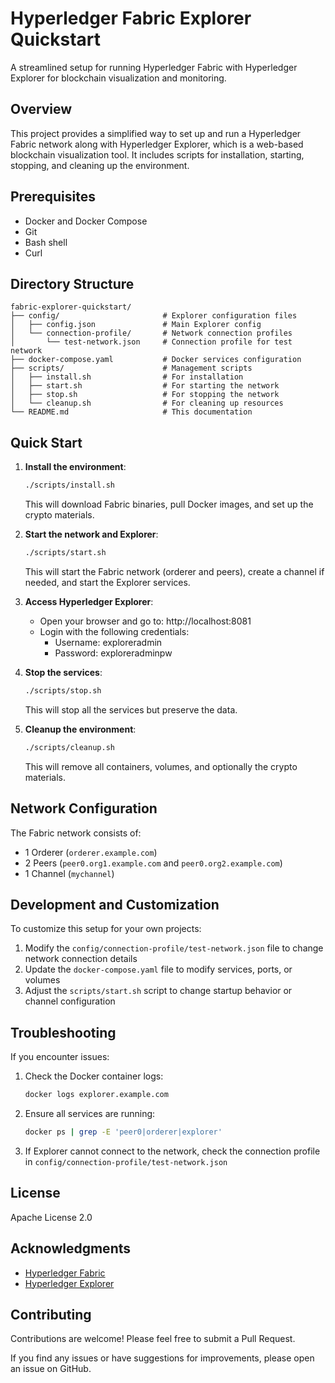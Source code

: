 # Hyperledger Fabric Explorer Quickstart

A streamlined setup for running Hyperledger Fabric with Hyperledger Explorer for blockchain visualization and monitoring.

## Overview

This project provides a simplified way to set up and run a Hyperledger Fabric network along with Hyperledger Explorer, which is a web-based blockchain visualization tool. It includes scripts for installation, starting, stopping, and cleaning up the environment.

## Prerequisites

- Docker and Docker Compose
- Git
- Bash shell
- Curl

## Directory Structure

```
fabric-explorer-quickstart/
├── config/                       # Explorer configuration files
│   ├── config.json               # Main Explorer config
│   └── connection-profile/       # Network connection profiles
│       └── test-network.json     # Connection profile for test network
├── docker-compose.yaml           # Docker services configuration
├── scripts/                      # Management scripts
│   ├── install.sh                # For installation
│   ├── start.sh                  # For starting the network
│   ├── stop.sh                   # For stopping the network
│   └── cleanup.sh                # For cleaning up resources
└── README.md                     # This documentation
```

## Quick Start

1. **Install the environment**:
   ```bash
   ./scripts/install.sh
   ```
   This will download Fabric binaries, pull Docker images, and set up the crypto materials.

2. **Start the network and Explorer**:
   ```bash
   ./scripts/start.sh
   ```
   This will start the Fabric network (orderer and peers), create a channel if needed, and start the Explorer services.

3. **Access Hyperledger Explorer**:
   - Open your browser and go to: http://localhost:8081
   - Login with the following credentials:
     - Username: exploreradmin
     - Password: exploreradminpw

4. **Stop the services**:
   ```bash
   ./scripts/stop.sh
   ```
   This will stop all the services but preserve the data.

5. **Cleanup the environment**:
   ```bash
   ./scripts/cleanup.sh
   ```
   This will remove all containers, volumes, and optionally the crypto materials.

## Network Configuration

The Fabric network consists of:
- 1 Orderer (`orderer.example.com`)
- 2 Peers (`peer0.org1.example.com` and `peer0.org2.example.com`)
- 1 Channel (`mychannel`)

## Development and Customization

To customize this setup for your own projects:

1. Modify the `config/connection-profile/test-network.json` file to change network connection details
2. Update the `docker-compose.yaml` file to modify services, ports, or volumes
3. Adjust the `scripts/start.sh` script to change startup behavior or channel configuration

## Troubleshooting

If you encounter issues:

1. Check the Docker container logs:
   ```bash
   docker logs explorer.example.com
   ```

2. Ensure all services are running:
   ```bash
   docker ps | grep -E 'peer0|orderer|explorer'
   ```

3. If Explorer cannot connect to the network, check the connection profile in `config/connection-profile/test-network.json`

## License

Apache License 2.0

## Acknowledgments

- [Hyperledger Fabric](https://github.com/hyperledger/fabric)
- [Hyperledger Explorer](https://github.com/hyperledger/blockchain-explorer)

## Contributing

Contributions are welcome! Please feel free to submit a Pull Request.

If you find any issues or have suggestions for improvements, please open an issue on GitHub. 